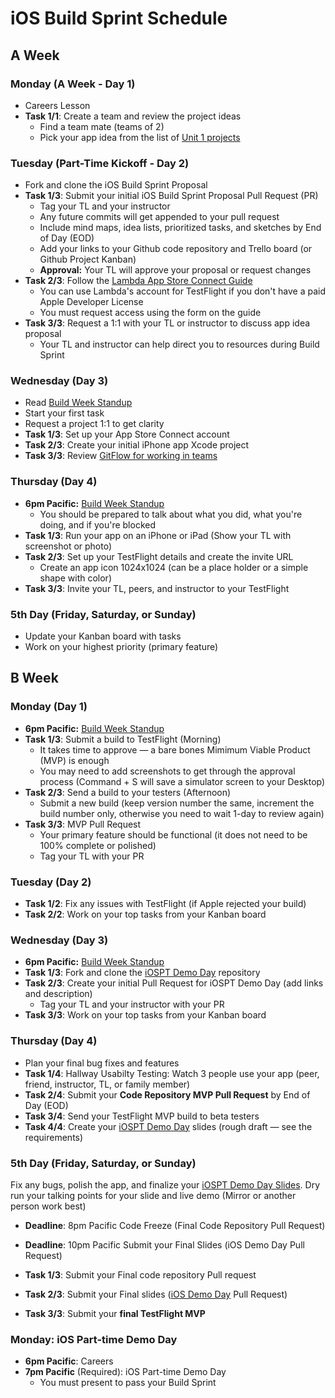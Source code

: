 # iOS Build Sprint Schedule

## A Week

### Monday (A Week - Day 1)
* Careers Lesson
* **Task 1/1**: Create a team and review the project ideas
    * Find a team mate (teams of 2)
    * Pick your app idea from the list of [Unit 1 projects](https://github.com/LambdaSchool/iOS-Build-Sprint-1)

### Tuesday (Part-Time Kickoff - Day 2)
* Fork and clone the iOS Build Sprint Proposal
* **Task 1/3**: Submit your initial iOS Build Sprint Proposal Pull Request (PR)
    * Tag your TL and your instructor
    * Any future commits will get appended to your pull request
	* Include mind maps, idea lists, prioritized tasks, and sketches by End of Day (EOD)
    * Add your links to your Github code repository and Trello board (or Github Project Kanban)
    * **Approval:** Your TL will approve your proposal or request changes
* **Task 2/3**: Follow the [Lambda App Store Connect Guide](https://github.com/LambdaSchool/ios-app-store-connect-guide)    
    * You can use Lambda's account for TestFlight if you don't have a paid Apple Developer License
    * You must request access using the form on the guide
* **Task 3/3**: Request a 1:1 with your TL or instructor to discuss app idea proposal
    * Your TL and instructor can help direct you to resources during Build Sprint 

### Wednesday (Day 3)
* Read [Build Week Standup](https://github.com/LambdaSchool/ios-build-sprint-standup-guide)
* Start your first task
* Request a project 1:1 to get clarity
* **Task 1/3**: Set up your App Store Connect account
* **Task 2/3**: Create your initial iPhone app Xcode project
* **Task 3/3**: Review [GitFlow for working in teams](https://www.atlassian.com/git/tutorials/comparing-workflows/gitflow-workflow)

### Thursday (Day 4)
* **6pm Pacific:** [Build Week Standup](https://github.com/LambdaSchool/ios-build-sprint-standup-guide)
    * You should be prepared to talk about what you did, what you're doing, and if you're blocked
* **Task 1/3**: Run your app on an iPhone or iPad (Show your TL with screenshot or photo)
* **Task 2/3**: Set up your TestFlight details and create the invite URL
    * Create an app icon 1024x1024 (can be a place holder or a simple shape with color)
* **Task 3/3**: Invite your TL, peers, and instructor to your TestFlight

### 5th Day (Friday, Saturday, or Sunday)
* Update your Kanban board with tasks
* Work on your highest priority (primary feature)

## B Week

### Monday (Day 1)
* **6pm Pacific:** [Build Week Standup](https://github.com/LambdaSchool/ios-build-sprint-standup-guide)
* **Task 1/3**: Submit a build to TestFlight (Morning)
	* It takes time to approve — a bare bones Mimimum Viable Product (MVP) is enough
    * You may need to add screenshots to get through the approval process (Command + S will save a simulator screen to your Desktop)
* **Task 2/3**: Send a build to your testers (Afternoon)
	* Submit a new build (keep version number the same, increment the build number only, otherwise you need to wait 1-day to review again)
* **Task 3/3**: MVP Pull Request
	* Your primary feature should be functional (it does not need to be 100% complete or polished)
    * Tag your TL with your PR
    
### Tuesday (Day 2)
* **Task 1/2**: Fix any issues with TestFlight (if Apple rejected your build)
* **Task 2/2**: Work on your top tasks from your Kanban board

### Wednesday (Day 3)
* **6pm Pacific:** [Build Week Standup](https://github.com/LambdaSchool/ios-build-sprint-standup-guide)
* **Task 1/3**: Fork and clone the [iOSPT Demo Day](https://github.com/LambdaSchool/ios-pt-demo-day) repository
* **Task 2/3**: Create your initial Pull Request for iOSPT Demo Day (add links and description)
    * Tag your TL and your instructor with your PR
* **Task 3/3**: Work on your top tasks from your Kanban board


### Thursday (Day 4)
* Plan your final bug fixes and features
* **Task 1/4**: Hallway Usabilty Testing: Watch 3 people use your app (peer, friend, instructor, TL, or family member)
* **Task 2/4**: Submit your **Code Repository MVP Pull Request** by End of Day (EOD)
* **Task 3/4**: Send your TestFlight MVP build to beta testers
* **Task 4/4**: Create your [iOSPT Demo Day](https://github.com/LambdaSchool/ios-pt-demo-day) slides (rough draft — see the requirements)

### 5th Day (Friday, Saturday, or Sunday)

Fix any bugs, polish the app, and finalize your [iOSPT Demo Day Slides](https://github.com/LambdaSchool/ios-pt-demo-day).
Dry run your talking points for your slide and live demo (Mirror or another person work best)

* **Deadline**: 8pm Pacific Code Freeze (Final Code Repository Pull Request)
* **Deadline**: 10pm Pacific Submit your Final Slides (iOS Demo Day Pull Request)

* **Task 1/3**: Submit your Final code repository Pull request
* **Task 2/3**: Submit your Final slides ([iOS Demo Day](https://github.com/LambdaSchool/ios-pt-demo-day) Pull Request)
* **Task 3/3**: Submit your **final TestFlight MVP**


### Monday: iOS Part-time Demo Day
* **6pm Pacific**: Careers
* **7pm Pacific** (Required): iOS Part-time Demo Day
    * You must present to pass your Build Sprint
